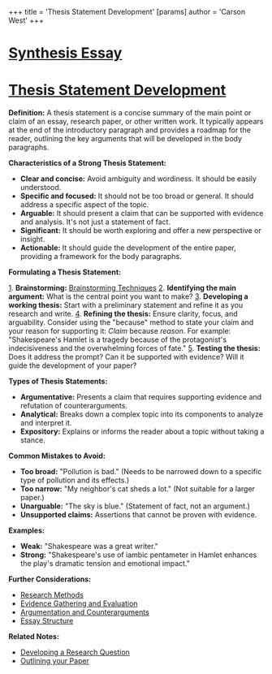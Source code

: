 +++
 title = 'Thesis Statement Development'
[params]
	author = 'Carson West'
+++
# [Synthesis Essay](./../synthesis-essay/)
# [Thesis Statement Development](./../thesis-statement-development/)

**Definition:** A thesis statement is a concise summary of the main point or claim of an essay, research paper, or other written work.  It typically appears at the end of the introductory paragraph and provides a roadmap for the reader, outlining the key arguments that will be developed in the body paragraphs.

**Characteristics of a Strong Thesis Statement:**

* **Clear and concise:** Avoid ambiguity and wordiness.  It should be easily understood.
* **Specific and focused:**  It should not be too broad or general.  It should address a specific aspect of the topic.
* **Arguable:** It should present a claim that can be supported with evidence and analysis.  It's not just a statement of fact.
* **Significant:** It should be worth exploring and offer a new perspective or insight.
* **Actionable:** It should guide the development of the entire paper, providing a framework for the body paragraphs.


**Formulating a Thesis Statement:**

[1](./../1/). **Brainstorming:** [Brainstorming Techniques](./../brainstorming-techniques/)
[2](./../2/). **Identifying the main argument:** What is the central point you want to make?
[3](./../3/). **Developing a working thesis:** Start with a preliminary statement and refine it as you research and write.
[4](./../4/). **Refining the thesis:** Ensure clarity, focus, and arguability. Consider using the "because" method to state your claim and your reason for supporting it:  *Claim* because *reason*.  For example: "Shakespeare's Hamlet is a tragedy because of the protagonist's indecisiveness and the overwhelming forces of fate."
[5](./../5/). **Testing the thesis:** Does it address the prompt? Can it be supported with evidence?  Will it guide the development of your paper?


**Types of Thesis Statements:**

* **Argumentative:** Presents a claim that requires supporting evidence and refutation of counterarguments.
* **Analytical:** Breaks down a complex topic into its components to analyze and interpret it.
* **Expository:** Explains or informs the reader about a topic without taking a stance.


**Common Mistakes to Avoid:**

* **Too broad:**  "Pollution is bad."  (Needs to be narrowed down to a specific type of pollution and its effects.)
* **Too narrow:**  "My neighbor's cat sheds a lot." (Not suitable for a larger paper.)
* **Unarguable:**  "The sky is blue." (Statement of fact, not an argument.)
* **Unsupported claims:**  Assertions that cannot be proven with evidence.


**Examples:**

* **Weak:**  "Shakespeare was a great writer."
* **Strong:**  "Shakespeare's use of iambic pentameter in Hamlet enhances the play's dramatic tension and emotional impact."


**Further Considerations:**

* [Research Methods](./../research-methods/)
* [Evidence Gathering and Evaluation](./../evidence-gathering-and-evaluation/)
* [Argumentation and Counterarguments](./../argumentation-and-counterarguments/)
* [Essay Structure](./../essay-structure/)


**Related Notes:**

* [Developing a Research Question](./../developing-a-research-question/)
* [Outlining your Paper](./../outlining-your-paper/)

